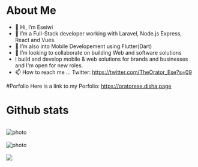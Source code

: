 # About Me
- 👋 Hi, I’m Eseiwi 
- 👀 I’m a Full-Stack developer working with Laravel, Node.js Express, React and Vues.
- 🌱 I’m also into Mobile Developement using Flutter(Dart)
- 💞️ I’m looking to collaborate on building Web and software solutions
- I build and develop mobile & web solutions for brands and businesses and I'm open for new roles.
- 📫 How to reach me ...
Twitter: https://twitter.com/TheOrator_Ese?s=09


#Porfolio
Here is a link to my Porfolio: https://oratorese.disha.page


# Github stats
<p align="left"> <img src="https://komarev.com/ghpvc/?username=TheOratorEse&label=Profile%20views&color=0e75b6&style=flat" alt="" /> </p>

<img style="display: block; margin: auto; align:center;" alt="photo" src="https://github-readme-stats.vercel.app/api?username=TheOratorEse&count_private=true&show_icons=true&theme=github_dark&border_radius=30&border_color=39D353&icon_color=39D353&title_color=fff" />
<br>
<img style="display: block; margin: auto; align:center;" alt="photo" src="https://github-readme-streak-stats.herokuapp.com/?user=TheOratorEse&theme=github-dark" />
<br>
  <img  src="https://github-readme-stats.vercel.app/api/top-langs/?username=TheOratorEse&layout=compact&langs_count=8&hide=html&theme=github_dark&border_radius=30&border_color=39D353&title_color=fff" />


<!-- Wakatime stats
[![wakatime](https://wakatime.com/badge/user/<image-url>.svg)](https://wakatime.com/<userID>)

--->







<!---
TheOratorEse/TheOratorEse is a ✨ special ✨ repository because its `README.md` (this file) appears on your GitHub profile.
You can click the Preview link to take a look at your changes.
--->
